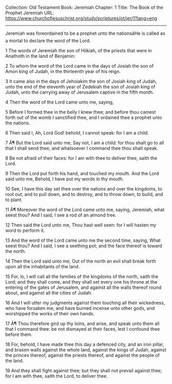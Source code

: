 Collection: Old Testament
Book: Jeremiah
Chapter: 1
Title: The Book of the Prophet Jeremiah
URL: https://www.churchofjesuschrist.org/study/scriptures/ot/jer/1?lang=eng

---

Jeremiah was foreordained to be a prophet unto the nationsâHe is called as a mortal to declare the word of the Lord.

1 The words of Jeremiah the son of Hilkiah, of the priests that were in Anathoth in the land of Benjamin:

2 To whom the word of the Lord came in the days of Josiah the son of Amon king of Judah, in the thirteenth year of his reign.

3 It came also in the days of Jehoiakim the son of Josiah king of Judah, unto the end of the eleventh year of Zedekiah the son of Josiah king of Judah, unto the carrying away of Jerusalem captive in the fifth month.

4 Then the word of the Lord came unto me, saying,

5 Before I formed thee in the belly I knew thee; and before thou camest forth out of the womb I sanctified thee, and I ordained thee a prophet unto the nations.

6 Then said I, Ah, Lord God! behold, I cannot speak: for I am a child.

7 Â¶ But the Lord said unto me, Say not, I am a child: for thou shalt go to all that I shall send thee, and whatsoever I command thee thou shalt speak.

8 Be not afraid of their faces: for I am with thee to deliver thee, saith the Lord.

9 Then the Lord put forth his hand, and touched my mouth. And the Lord said unto me, Behold, I have put my words in thy mouth.

10 See, I have this day set thee over the nations and over the kingdoms, to root out, and to pull down, and to destroy, and to throw down, to build, and to plant.

11 Â¶ Moreover the word of the Lord came unto me, saying, Jeremiah, what seest thou? And I said, I see a rod of an almond tree.

12 Then said the Lord unto me, Thou hast well seen: for I will hasten my word to perform it.

13 And the word of the Lord came unto me the second time, saying, What seest thou? And I said, I see a seething pot; and the face thereof is toward the north.

14 Then the Lord said unto me, Out of the north an evil shall break forth upon all the inhabitants of the land.

15 For, lo, I will call all the families of the kingdoms of the north, saith the Lord; and they shall come, and they shall set every one his throne at the entering of the gates of Jerusalem, and against all the walls thereof round about, and against all the cities of Judah.

16 And I will utter my judgments against them touching all their wickedness, who have forsaken me, and have burned incense unto other gods, and worshipped the works of their own hands.

17 Â¶ Thou therefore gird up thy loins, and arise, and speak unto them all that I command thee: be not dismayed at their faces, lest I confound thee before them.

18 For, behold, I have made thee this day a defenced city, and an iron pillar, and brasen walls against the whole land, against the kings of Judah, against the princes thereof, against the priests thereof, and against the people of the land.

19 And they shall fight against thee; but they shall not prevail against thee; for I am with thee, saith the Lord, to deliver thee.
